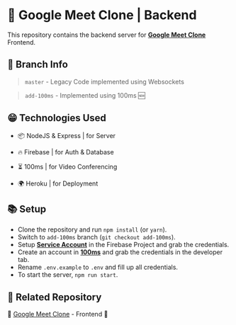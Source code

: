# 🚀 Google Meet Clone | Backend

This repository contains the backend server for **[Google Meet Clone](https://github.com/shrihari689/meet-clone)** Frontend.

## 🌳 Branch Info

> `master` - Legacy Code implemented using Websockets

> `add-100ms` - Implemented using 100ms 🆕

## 😁 Technologies Used

- 📦 NodeJS & Express | for Server

- 🔥 Firebase | for Auth & Database

- ⏳ 100ms | for Video Conferencing

- 🌍 Heroku | for Deployment

## 📚 Setup

- Clone the repository and run `npm install` (or `yarn`).
- Switch to `add-100ms` branch (`git checkout add-100ms`).
- Setup **[Service Account](https://firebase.google.com/docs/admin/setup#initialize-sdk)** in the Firebase Project and grab the credentials.
- Create an account in **[100ms](https://www.100ms.live/)** and grab the credentials in the developer tab.
- Rename `.env.example` to `.env` and fill up all credentials.
- To start the server, `npm run start`.

## 🔗 Related Repository

🤜 [Google Meet Clone](https://github.com/shrihari689/meet-clone) - Frontend 🤛

